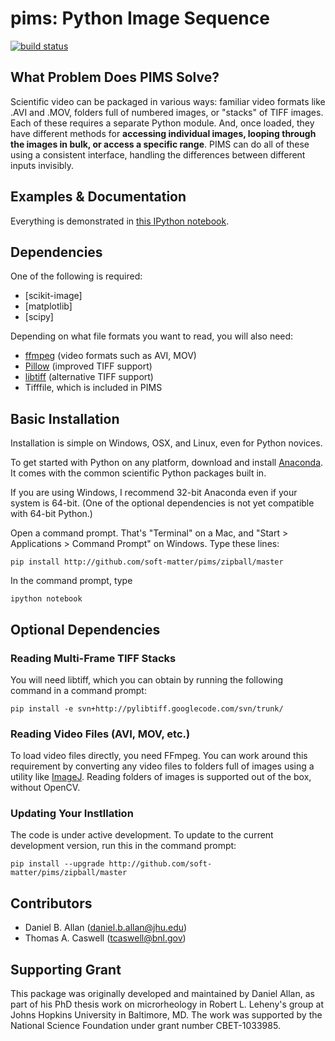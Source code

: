 pims: Python Image Sequence
=========================

[![build status](https://travis-ci.org/soft-matter/pims.png?branch=master)](https://travis-ci.org/soft-matter/pims)

What Problem Does PIMS Solve?
-----------------------------

Scientific video can be packaged in various ways: familiar video formats like .AVI and .MOV, folders full of numbered images, or "stacks" of TIFF images. Each of these requires a separate Python module. And, once loaded, they have different methods for **accessing individual images, looping through the images in bulk, or access a specific range**. PIMS can do all of these using a consistent interface, handling the differences between different inputs invisibly.

Examples & Documentation
------------------------

Everything is demonstrated in [this IPython notebook](http://nbviewer.ipython.org/github/soft-matter/pims/blob/master/examples/loading%20video%20frames.ipynb).

Dependencies
------------

One of the following is required:

* [scikit-image]
* [matplotlib]
* [scipy]

Depending on what file formats you want to read, you will also need:

* [ffmpeg](https://www.ffmpeg.org/) (video formats such as AVI, MOV)
* [Pillow](http://pillow.readthedocs.org/en/latest/) (improved TIFF support)
* [libtiff](https://code.google.com/p/pylibtiff/) (alternative TIFF support)
* Tifffile, which is included in PIMS

Basic Installation
------------------

Installation is simple on Windows, OSX, and Linux, even for Python novices.

To get started with Python on any platform, download and install
[Anaconda](https://store.continuum.io/cshop/anaconda/). It comes with the
common scientific Python packages built in.

If you are using Windows, I recommend 32-bit Anaconda even if your system is 64-bit.
(One of the optional dependencies is not yet compatible with 64-bit Python.)

Open a command prompt. That's "Terminal" on a Mac, and
"Start > Applications > Command Prompt" on Windows. Type these
lines:

    pip install http://github.com/soft-matter/pims/zipball/master

In the command prompt, type

    ipython notebook

Optional Dependencies
---------------------

### Reading Multi-Frame TIFF Stacks

You will need libtiff, which you can obtain by running the following command
in a command prompt:

    pip install -e svn+http://pylibtiff.googlecode.com/svn/trunk/

### Reading Video Files (AVI, MOV, etc.)

To load video files directly, you need FFmpeg. You can work around this
requirement by converting any video files to folders full of images
using a utility like [ImageJ](http://rsb.info.nih.gov/ij/). Reading folders
of images is supported out of the box, without OpenCV.

### Updating Your Instllation

The code is under active development. To update to the current development
version, run this in the command prompt:

    pip install --upgrade http://github.com/soft-matter/pims/zipball/master

Contributors
------------
* Daniel B. Allan (daniel.b.allan@jhu.edu)
* Thomas A. Caswell (tcaswell@bnl.gov)

Supporting Grant
----------------

This package was originally developed and maintained by Daniel Allan,
as part of his PhD thesis work on microrheology in Robert L. Leheny's
group at Johns Hopkins University in Baltimore, MD. The work was
supported by the National Science Foundation under grant number
CBET-1033985.
